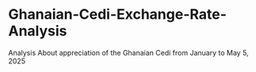 # Ghanaian-Cedi-Exchange-Rate-Analysis
Analysis About appreciation of the Ghanaian Cedi from January to May 5, 2025
